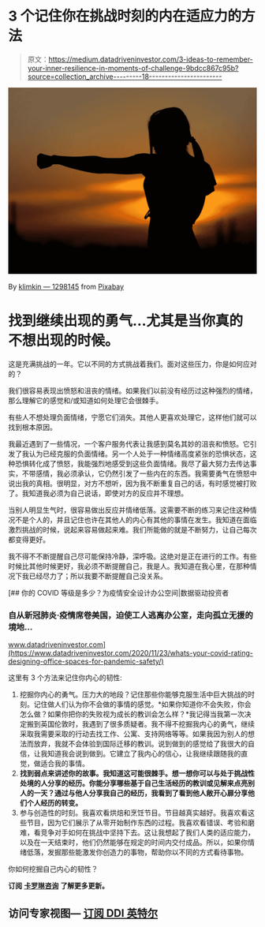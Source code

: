 # 3 个记住你在挑战时刻的内在适应力的方法

> 原文：<https://medium.datadriveninvestor.com/3-ideas-to-remember-your-inner-resilience-in-moments-of-challenge-9bdcc867c95b?source=collection_archive---------18----------------------->

![](img/c7ee4f85fbec2c78aadc4e5edbfc54b4.png)

By [klimkin — 1298145](https://pixabay.com/users/klimkin-1298145) from [Pixabay](https://www.pixabay.com/photos/2578819)

# 找到继续出现的勇气…尤其是当你真的不想出现的时候。

这是充满挑战的一年。它以不同的方式挑战着我们。面对这些压力，你是如何应对的？

我们很容易表现出愤怒和沮丧的情绪。如果我们以前没有经历过这种强烈的情绪，那么理解它的感觉和/或知道如何处理它会很棘手。

有些人不想处理负面情绪，宁愿它们消失。其他人更喜欢处理它，这样他们就可以找到根本原因。

我最近遇到了一些情况，一个客户服务代表让我感到莫名其妙的沮丧和愤怒。它引发了我认为已经克服的负面情绪。另一个人处于一种情绪高度紧张的恐惧状态，这种恐惧转化成了愤怒，我能强烈地感受到这些负面情绪。我尽了最大努力去传达事实，不带感情，我必须承认，它仍然引发了一些内在的东西。我需要勇气在愤怒中说出我的真相。很明显，对方不想听，因为我不断重复自己的话，有时感觉被打败了。我知道我必须为自己说话，即使对方的反应并不理想。

当别人明显生气时，很容易做出反应并情绪低落。这需要不断的练习来记住这种情况不是个人的，并且记住也许在其他人的内心有其他的事情在发生。我知道在面临激烈挑战的时候，说起来容易做起来难。我们所能做的就是不断努力，让自己每次都变得更好。

我不得不不断提醒自己尽可能保持冷静，深呼吸。这绝对是正在进行的工作。有些时候比其他时候更好，我必须不断提醒自己，我是人。我知道在我心里，在那种情况下我已经尽力了；所以我要不断提醒自己没关系。

[](https://www.datadriveninvestor.com/2020/11/23/whats-your-covid-rating-designing-office-spaces-for-pandemic-safety/) [## 你的 COVID 等级是多少？为疫情安全设计办公空间|数据驱动投资者

### 自从新冠肺炎·疫情席卷美国，迫使工人逃离办公室，走向孤立无援的境地…

www.datadriveninvestor.com](https://www.datadriveninvestor.com/2020/11/23/whats-your-covid-rating-designing-office-spaces-for-pandemic-safety/) 

这里有 3 个方法来记住你内心的韧性:

1.  挖掘你内心的勇气。压力大的地段？记住那些你能够克服生活中巨大挑战的时刻。记住做人们认为你不会做的事情的感觉。*如果你知道你不会失败，你会怎么做？如果你把你的失败视为成长的教训会怎么样？*我记得当我第一次决定搬到英国伦敦时，我遇到了很多质疑者。我不得不挖掘我内心的勇气，继续采取我需要采取的行动去找工作、公寓、支持网络等等。如果我因为别人的想法而放弃，我就不会体验到国际迁移的教训。说到做到的感觉给了我很大的自信，让我知道我会说到做到。它建立了我内心的信心，让我继续跟随我的直觉，做适合我的事情。
2.  **找到弱点来讲述你的故事。我知道这可能很棘手。想一想你可以与处于挑战性处境的人分享的经历。你能分享哪些基于自己生活经历的教训或见解来点亮别人的一天？通过与他人分享我自己的经历，我看到了看到他人敞开心扉分享他们个人经历的转变。**
3.  参与创造性的时刻。我喜欢看烘焙和烹饪节目。节目越真实越好。我喜欢看这些节目，因为它们展示了从零开始制作东西的过程。我喜欢看错误、考验和磨难，看竞争对手如何在挑战中坚持下去。这让我想起了我们人类的适应能力，以及在一天结束时，他们仍然能够在规定的时间内交付成品。所以，如果你情绪低落，发掘那些能激发你创造力的事物，帮助你以不同的方式看待事物。

你如何挖掘自己内心的韧性？

**订阅** [**卡罗琳咨询**](https://www.carolynconsulting.com/) **了解更多更新。**

## 访问专家视图— [订阅 DDI 英特尔](https://datadriveninvestor.com/ddi-intel)